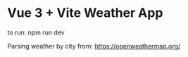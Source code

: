 # Vue 3 + Vite Weather App

to run: npm run dev

Parsing weather by city from: https://openweathermap.org/
